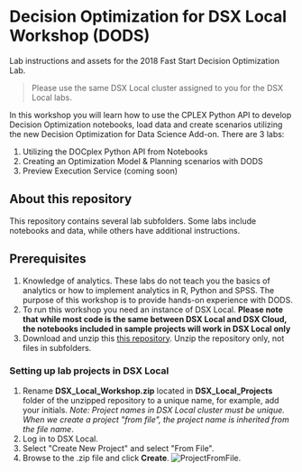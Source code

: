 # Decision Optimization for DSX Local Workshop (DODS)
Lab instructions and assets for the 2018 Fast Start Decision Optimization Lab.

>Please use the same DSX Local cluster assigned to you for the DSX Local labs.

In this workshop you will learn how to use the  CPLEX Python API to develop Decision Optimization notebooks, load data and create scenarios utilizing the new Decision Optimization for Data Science Add-on. There are 3 labs:
1. Utilizing the DOCplex Python API from Notebooks
2. Creating an Optimization Model & Planning scenarios with DODS
3. Preview Execution Service (coming soon)


## About this repository
This repository contains several lab subfolders. Some labs include notebooks and data, while others have additional instructions.

## Prerequisites
1. Knowledge of analytics. These labs do not teach you the basics of analytics or how to implement analytics in R, Python and SPSS. The purpose of this workshop is to provide hands-on experience with DODS. 
2. To run this workshop you need an instance of DSX Local. **Please note that while most code is the same between DSX Local and DSX Cloud, the notebooks included in sample projects will work in DSX Local only**
3. Download and unzip this [this repository](https://codeload.github.com/elenalowery/DSX_Local_Workshop/zip/master). Unzip the repository only, not files in subfolders. 

### Setting up lab projects in DSX Local
1. Rename **DSX_Local_Workshop.zip** located in **DSX_Local_Projects** folder of the unzipped repository to a unique name, for example, add your initials.    *Note: Project names in DSX Local cluster must be unique. When we create a project "from file", the project name is inherited from the file name*. 
2. Log in to DSX Local.
3. Select "Create New Project" and select "From File".
4. Browse to the .zip file and click **Create**.
![ProjectFromFile](/img/CreateProjectFromFile.JPG?raw=true).



